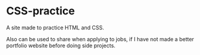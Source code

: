 # CSS-practice

A site made to practice HTML and CSS.

Also can be used to share when applying to jobs, if I have not made a better portfolio website before doing side projects.

